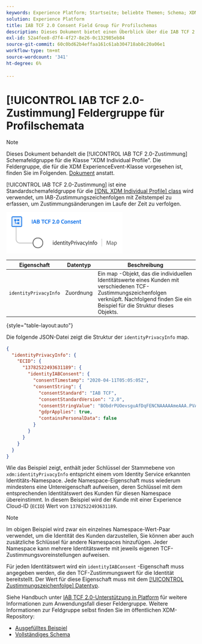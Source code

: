 ```yaml
---
keywords: Experience Platform; Startseite; beliebte Themen; Schema; XDM; individuelles Profil; Felder; Schemas; Schemas; Schemadesign; Feldergruppe; Feldergruppe; iab; tcf; Einverständnis
solution: Experience Platform
title: IAB TCF 2.0 Consent Field Group für Profilschemas
description: Dieses Dokument bietet einen Überblick über die IAB TCF 2.0-Feldergruppe für das Einwilligungsschema für die Klasse "XDM Individual Profile".
exl-id: 52a4fee8-d7f4-4f27-8e26-0c132985eb84
source-git-commit: 60c0bd62b4effaa161c61ab304718ab8c20a06e1
workflow-type: tm+mt
source-wordcount: '341'
ht-degree: 6%

---
```


# [!UICONTROL IAB TCF 2.0-Zustimmung] Feldergruppe für Profilschemata

>[!NOTE]
>
>Dieses Dokument behandelt die [!UICONTROL IAB TCF 2.0-Zustimmung] Schemafeldgruppe für die Klasse &quot;XDM Individual Profile&quot;. Die Feldergruppe, die für die XDM ExperienceEvent-Klasse vorgesehen ist, finden Sie im Folgenden. [Dokument](../event/iab.md) anstatt.

[!UICONTROL IAB TCF 2.0-Zustimmung] ist eine Standardschemafeldgruppe für die [[!DNL XDM Individual Profile] class](../../classes/individual-profile.md) wird verwendet, um IAB-Zustimmungszeichenfolgen mit Zeitstempel zu erfassen, um Zustimmungsänderungen im Laufe der Zeit zu verfolgen.

![](../../images/field-groups/iab-profile.png)

| Eigenschaft | Datentyp | Beschreibung |
| --- | --- | --- |
| `identityPrivacyInfo` | Zuordnung | Ein map -Objekt, das die individuellen Identitätswerte eines Kunden mit verschiedenen TCF-Zustimmungszeichenfolgen verknüpft. Nachfolgend finden Sie ein Beispiel für die Struktur dieses Objekts. |

{style=&quot;table-layout:auto&quot;}

Die folgende JSON-Datei zeigt die Struktur der `identityPrivacyInfo` map.

```json
{
  "identityPrivacyInfo": {
    "ECID": {
      "13782522493631189": {
        "identityIABConsent": {
          "consentTimestamp": "2020-04-11T05:05:05Z",
          "consentString": {
            "consentStandard": "IAB TCF",
            "consentStandardVersion": "2.0",
            "consentStringValue": "BObdrPUOevsguAfDqFENCNAAAAAmeAAA.PVAfDObdrA.DqFENCAmeAENCDA",
            "gdprApplies": true,
            "containsPersonalData": false
          }
        }
      }
    }
  }
}
```

Wie das Beispiel zeigt, enthält jeder Schlüssel der Stammebene von `xdm:identityPrivacyInfo` entspricht einem vom Identity Service erkannten Identitäts-Namespace. Jede Namespace-Eigenschaft muss wiederum mindestens eine Untereigenschaft aufweisen, deren Schlüssel mit dem entsprechenden Identitätswert des Kunden für diesen Namespace übereinstimmt. In diesem Beispiel wird der Kunde mit einer Experience Cloud-ID (`ECID`) Wert von `13782522493631189`.

>[!NOTE]
>
>Im obigen Beispiel wird zwar ein einzelnes Namespace-Wert-Paar verwendet, um die Identität des Kunden darzustellen, Sie können aber auch zusätzliche Schlüssel für andere Namespaces hinzufügen. Jeder Namespace kann mehrere Identitätswerte mit jeweils eigenen TCF-Zustimmungsvoreinstellungen aufweisen.

Für jeden Identitätswert wird ein `identityIABConsent` -Eigenschaft muss angegeben werden, die den TCF-Zustimmungswert für die Identität bereitstellt. Der Wert für diese Eigenschaft muss mit dem [[!UICONTROL Zustimmungszeichenfolge] Datentyp](../../data-types/consent-string.md).

Siehe Handbuch unter [IAB TCF 2.0-Unterstützung in Platform](../../../landing/governance-privacy-security/consent/iab/overview.md) für weitere Informationen zum Anwendungsfall dieser Feldergruppe. Weitere Informationen zur Feldgruppe selbst finden Sie im öffentlichen XDM-Repository:

* [Ausgefülltes Beispiel](https://github.com/adobe/xdm/blob/master/components/fieldgroups/profile/profile-privacy.example.1.json)
* [Vollständiges Schema](https://github.com/adobe/xdm/blob/master/components/fieldgroups/profile/profile-privacy.schema.json)
